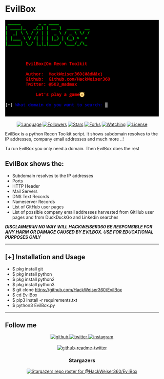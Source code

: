 # EvilBox

![Screenshot](EvilBox.jpg)

<p align="center">
<a href="https://github.com/HackWeiser360"><img title="Language" src="https://img.shields.io/badge/Made%20with-Python-1f425f.svg?v=103"></a>
<a href="https://github.com/HackWeiser360"><img title="Followers" src="https://img.shields.io/github/followers/HackWeiser360?color=blue&style=flat-square"></a>
<a href="https://github.com/HackWeiser360"><img title="Stars" src="https://img.shields.io/github/stars/HackWeiser360/EvilBox?color=red&style=flat-square"></a>
<a href="https://github.com/HackWeiser360"><img title="Forks" src="https://img.shields.io/github/forks/HackWeiser360/EvilBox?color=red&style=flat-square"></a>
<a href="https://github.com/HackWeiser360"><img title="Watching" src="https://img.shields.io/github/watchers/HackWeiser360/EvilBox?label=Watchers&color=blue&style=flat-square"></a>
<a href="https://github.com/HackWeiser360"><img title="License" src="https://img.shields.io/badge/License-GNU-blue.svg"></a>
</p>

EvilBox is a python Recon Toolkit script. It shows subdomain resolves to the IP addresses, company email addresses and much more ..!

Tu run EvilBox you only need a domain. Then EvilBox does the rest
## EvilBox shows the:
* Subdomain resolves to the IP addresses
* Ports
* HTTP Header
* Mail Servers
* DNS Text Records
* Nameserver Records
* List of GitHub user pages
* List of possible company email addresses harvested from GitHub user pages and from DuckDuckGo and Linkedin searches

***DISCLAIMER:IN NO WAY WILL HACKWEISER360 BE RESPONSIBLE FOR ANY HARM OR DAMAGE CAUSED BY EVILBOX. USE FOR EDUCATIONAL PURPOSES ONLY***
***
## [+] Installation and Usage
* $ pkg install git
* $ pkg install python
* $ pkg install python2
* $ pkg install python3
* $ git clone https://github.com/HackWeiser360/EvilBox
* $ cd EvilBox
* $ pip3 install -r requirements.txt
* $ python3 EvilBox.py
***

## Follow me

<div align="center">
<a href="https://github.com/HackWeiser360" target="_blank">
<img src=https://img.shields.io/badge/github-%2324292e.svg?&style=for-the-badge&logo=github&logoColor=white alt=github style="margin-bottom: 5px;" />
</a>
<a href="https://twitter.com/503_madmax" target="_blank">
<img src=https://img.shields.io/badge/twitter-%2300acee.svg?&style=for-the-badge&logo=twitter&logoColor=white alt=twitter style="margin-bottom: 5px;" />
</a>
<a href="https://www.instagram.com/madmax4708/" target="_blank">
<img src=https://img.shields.io/badge/instagram-%23000000.svg?&style=for-the-badge&logo=instagram&logoColor=white alt=instagram style="margin-bottom: 5px;" />

[![github-readme-twitter](https://github-readme-twitter.gazf.vercel.app/api?id=503_madmax)](https://github.com/HackWeiser360/github-readme-twitter)

### Stargazers
[![Stargazers repo roster for @HackWeiser360/EvilBox ](https://reporoster.com/stars/HackWeiser360/EvilBox )](https://github.com/HackWeiser360/EvilBox )
